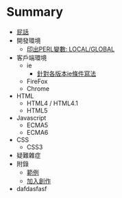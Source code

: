 # Summary

* [屁話](README.md)
* 開發環境
   * [印出PERL變數: LOCAL/GLOBAL](01-SERVER/print_GLOBAL_and_LOCAL.md)
* 客戶端環境
   * ie
       * [針對各版本ie條件寫法](02-CLIENT/IE/ie-hack.md)
   * FireFox
   * Chrome
* HTML
   * HTML4 / HTML4.1
   * HTML5
* Javascript
   * ECMA5
   * ECMA6
* CSS
   * CSS3
* 疑難雜症
* 附錄
   * [範例](Example.md)
   * [加入創作](JoinUs.md)
* dafdasfasf

